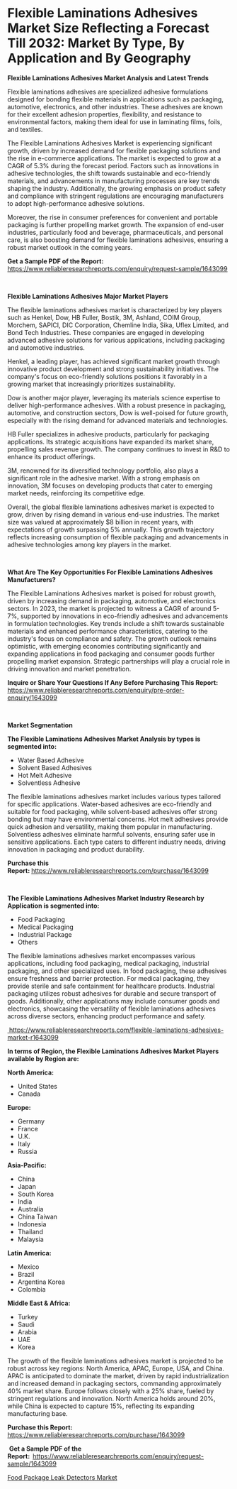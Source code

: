 <p><h1>Flexible Laminations Adhesives Market Size Reflecting a Forecast Till 2032: Market By Type, By Application and By Geography</h1></p><p><strong>Flexible Laminations Adhesives Market Analysis and Latest Trends</strong></p>
<p><p>Flexible laminations adhesives are specialized adhesive formulations designed for bonding flexible materials in applications such as packaging, automotive, electronics, and other industries. These adhesives are known for their excellent adhesion properties, flexibility, and resistance to environmental factors, making them ideal for use in laminating films, foils, and textiles.</p><p>The Flexible Laminations Adhesives Market is experiencing significant growth, driven by increased demand for flexible packaging solutions and the rise in e-commerce applications. The market is expected to grow at a CAGR of 5.3% during the forecast period. Factors such as innovations in adhesive technologies, the shift towards sustainable and eco-friendly materials, and advancements in manufacturing processes are key trends shaping the industry. Additionally, the growing emphasis on product safety and compliance with stringent regulations are encouraging manufacturers to adopt high-performance adhesive solutions.</p><p>Moreover, the rise in consumer preferences for convenient and portable packaging is further propelling market growth. The expansion of end-user industries, particularly food and beverage, pharmaceuticals, and personal care, is also boosting demand for flexible laminations adhesives, ensuring a robust market outlook in the coming years.</p></p>
<p><strong>Get a Sample PDF of the Report:&nbsp;</strong> <a href="https://www.reliableresearchreports.com/enquiry/request-sample/1643099?utm_campaign=2009&utm_medium=2&utm_source=Github&utm_content=ia&utm_term=12012025&utm_id=flexible-laminations-adhesives">https://www.reliableresearchreports.com/enquiry/request-sample/1643099</a></p>
<p>&nbsp;</p>
<p><strong>Flexible Laminations Adhesives Major Market Players</strong></p>
<p><p>The flexible laminations adhesives market is characterized by key players such as Henkel, Dow, HB Fuller, Bostik, 3M, Ashland, COIM Group, Morchem, SAPICI, DIC Corporation, Chemline India, Sika, Uflex Limited, and Bond Tech Industries. These companies are engaged in developing advanced adhesive solutions for various applications, including packaging and automotive industries.</p><p>Henkel, a leading player, has achieved significant market growth through innovative product development and strong sustainability initiatives. The company's focus on eco-friendly solutions positions it favorably in a growing market that increasingly prioritizes sustainability.</p><p>Dow is another major player, leveraging its materials science expertise to deliver high-performance adhesives. With a robust presence in packaging, automotive, and construction sectors, Dow is well-poised for future growth, especially with the rising demand for advanced materials and technologies.</p><p>HB Fuller specializes in adhesive products, particularly for packaging applications. Its strategic acquisitions have expanded its market share, propelling sales revenue growth. The company continues to invest in R&D to enhance its product offerings.</p><p>3M, renowned for its diversified technology portfolio, also plays a significant role in the adhesive market. With a strong emphasis on innovation, 3M focuses on developing products that cater to emerging market needs, reinforcing its competitive edge.</p><p>Overall, the global flexible laminations adhesives market is expected to grow, driven by rising demand in various end-use industries. The market size was valued at approximately $8 billion in recent years, with expectations of growth surpassing 5% annually. This growth trajectory reflects increasing consumption of flexible packaging and advancements in adhesive technologies among key players in the market.</p></p>
<p>&nbsp;</p>
<p><strong>What Are The Key Opportunities For Flexible Laminations Adhesives Manufacturers?</strong></p>
<p><p>The Flexible Laminations Adhesives market is poised for robust growth, driven by increasing demand in packaging, automotive, and electronics sectors. In 2023, the market is projected to witness a CAGR of around 5-7%, supported by innovations in eco-friendly adhesives and advancements in formulation technologies. Key trends include a shift towards sustainable materials and enhanced performance characteristics, catering to the industry's focus on compliance and safety. The growth outlook remains optimistic, with emerging economies contributing significantly and expanding applications in food packaging and consumer goods further propelling market expansion. Strategic partnerships will play a crucial role in driving innovation and market penetration.</p></p>
<p><strong>Inquire or Share Your Questions If Any Before Purchasing This Report:</strong> <a href="https://www.reliableresearchreports.com/enquiry/pre-order-enquiry/1643099?utm_campaign=2009&utm_medium=2&utm_source=Github&utm_content=ia&utm_term=12012025&utm_id=flexible-laminations-adhesives">https://www.reliableresearchreports.com/enquiry/pre-order-enquiry/1643099</a></p>
<p>&nbsp;</p>
<p><strong>Market Segmentation</strong></p>
<p><strong>The Flexible Laminations Adhesives Market Analysis by types is segmented into:</strong></p>
<p><ul><li>Water Based Adhesive</li><li>Solvent Based Adhesives</li><li>Hot Melt Adhesive</li><li>Solventless Adhesive</li></ul></p>
<p><p>The flexible laminations adhesives market includes various types tailored for specific applications. Water-based adhesives are eco-friendly and suitable for food packaging, while solvent-based adhesives offer strong bonding but may have environmental concerns. Hot melt adhesives provide quick adhesion and versatility, making them popular in manufacturing. Solventless adhesives eliminate harmful solvents, ensuring safer use in sensitive applications. Each type caters to different industry needs, driving innovation in packaging and product durability.</p></p>
<p><strong>Purchase this Report:&nbsp;</strong><a href="https://www.reliableresearchreports.com/purchase/1643099?utm_campaign=2009&utm_medium=2&utm_source=Github&utm_content=ia&utm_term=12012025&utm_id=flexible-laminations-adhesives">https://www.reliableresearchreports.com/purchase/1643099</a></p>
<p>&nbsp;</p>
<p><strong>The Flexible Laminations Adhesives Market Industry Research by Application is segmented into:</strong></p>
<p><ul><li>Food Packaging</li><li>Medical Packaging</li><li>Industrial Package</li><li>Others</li></ul></p>
<p><p>The flexible laminations adhesives market encompasses various applications, including food packaging, medical packaging, industrial packaging, and other specialized uses. In food packaging, these adhesives ensure freshness and barrier protection. For medical packaging, they provide sterile and safe containment for healthcare products. Industrial packaging utilizes robust adhesives for durable and secure transport of goods. Additionally, other applications may include consumer goods and electronics, showcasing the versatility of flexible laminations adhesives across diverse sectors, enhancing product performance and safety.</p></p>
<p><a href="https://www.reliableresearchreports.com/flexible-laminations-adhesives-market-r1643099?utm_campaign=2009&utm_medium=2&utm_source=Github&utm_content=ia&utm_term=12012025&utm_id=flexible-laminations-adhesives">&nbsp;https://www.reliableresearchreports.com/flexible-laminations-adhesives-market-r1643099</a></p>
<p><strong>In terms of Region, the Flexible Laminations Adhesives Market Players available by Region are:</strong></p>
<p>
    <p> <strong> North America: </strong>
        <ul>
            <li>United States</li>
            <li>Canada</li>
        </ul>
        </p> 
    <p> <strong> Europe: </strong>
        <ul>
            <li>Germany</li>
            <li>France</li>
            <li>U.K.</li>
            <li>Italy</li>
            <li>Russia</li>
        </ul>
        </p> 
    <p> <strong> Asia-Pacific: </strong>
        <ul>
            <li>China</li>
            <li>Japan</li>
            <li>South Korea</li>
            <li>India</li>
            <li>Australia</li>
            <li>China Taiwan</li>
            <li>Indonesia</li>
            <li>Thailand</li>
            <li>Malaysia</li>
        </ul>
        </p> 
    <p> <strong> Latin America: </strong>
        <ul>
            <li>Mexico</li>
            <li>Brazil</li>
            <li>Argentina Korea</li>
            <li>Colombia</li>
        </ul>
        </p> 
    <p> <strong> Middle East & Africa: </strong>
        <ul>
            <li>Turkey</li>
            <li>Saudi</li>
            <li>Arabia</li>
            <li>UAE</li>
            <li>Korea</li>
        </ul>
    </p>
    </p>
<p><p>The growth of the flexible laminations adhesives market is projected to be robust across key regions: North America, APAC, Europe, USA, and China. APAC is anticipated to dominate the market, driven by rapid industrialization and increased demand in packaging sectors, commanding approximately 40% market share. Europe follows closely with a 25% share, fueled by stringent regulations and innovation. North America holds around 20%, while China is expected to capture 15%, reflecting its expanding manufacturing base.</p></p>
<p><strong>Purchase this Report: </strong><a href="https://www.reliableresearchreports.com/purchase/1643099?utm_campaign=2009&utm_medium=2&utm_source=Github&utm_content=ia&utm_term=12012025&utm_id=flexible-laminations-adhesives">https://www.reliableresearchreports.com/purchase/1643099</a></p>
<p>&nbsp;<strong>Get a Sample PDF of the Report:&nbsp;&nbsp;</strong><a href="https://www.reliableresearchreports.com/enquiry/request-sample/1643099?utm_campaign=2009&utm_medium=2&utm_source=Github&utm_content=ia&utm_term=12012025&utm_id=flexible-laminations-adhesives">https://www.reliableresearchreports.com/enquiry/request-sample/1643099</a></p>
<p><strong></strong></p>
<p><p><a href="https://github.com/hgf64gh/Market-Research-Report-List-1/blob/main/food-package-leak-detectors-market.md?utm_campaign=2009&utm_medium=2&utm_source=Github&utm_content=ia&utm_term=12012025&utm_id=flexible-laminations-adhesives">Food Package Leak Detectors Market</a></p></p>